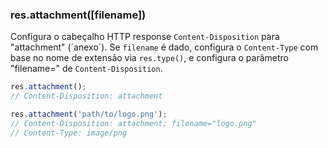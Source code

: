 <h3 id='res.attachment'>res.attachment([filename])</h3>

Configura o cabeçalho HTTP response `Content-Disposition` para "attachment" (´anexo´). Se `filename` é dado, configura o `Content-Type` com base no nome de extensão via `res.type()`, e configura o parâmetro "filename=" de `Content-Disposition`.

~~~js
res.attachment();
// Content-Disposition: attachment

res.attachment('path/to/logo.png');
// Content-Disposition: attachment; filename="logo.png"
// Content-Type: image/png
~~~
